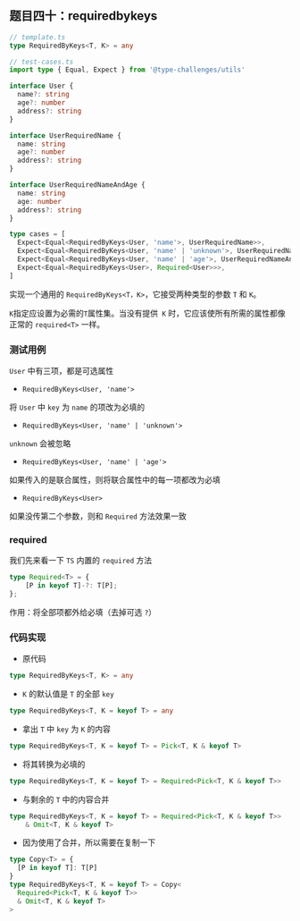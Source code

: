 ## 题目四十：requiredbykeys

```ts
// template.ts
type RequiredByKeys<T, K> = any
```

```ts
// test-cases.ts
import type { Equal, Expect } from '@type-challenges/utils'

interface User {
  name?: string
  age?: number
  address?: string
}

interface UserRequiredName {
  name: string
  age?: number
  address?: string
}

interface UserRequiredNameAndAge {
  name: string
  age: number
  address?: string
}

type cases = [
  Expect<Equal<RequiredByKeys<User, 'name'>, UserRequiredName>>,
  Expect<Equal<RequiredByKeys<User, 'name' | 'unknown'>, UserRequiredName>>,
  Expect<Equal<RequiredByKeys<User, 'name' | 'age'>, UserRequiredNameAndAge>>,
  Expect<Equal<RequiredByKeys<User>, Required<User>>>,
]
```

实现一个通用的 `RequiredByKeys<T，K>`，它接受两种类型的参数 `T` 和 `K`。

`K`指定应设置为必需的`T`属性集。当没有提供` K` 时，它应该使所有所需的属性都像正常的 `required<T>` 一样。



### 测试用例

`User` 中有三项，都是可选属性

- `RequiredByKeys<User, 'name'>`

将 `User` 中 `key` 为 `name` 的项改为必填的

- `RequiredByKeys<User, 'name' | 'unknown'>`

`unknown` 会被忽略

- `RequiredByKeys<User, 'name' | 'age'>`

如果传入的是联合属性，则将联合属性中的每一项都改为必填

- `RequiredByKeys<User>`

如果没传第二个参数，则和 `Required` 方法效果一致



### required

我们先来看一下 `TS` 内置的 `required` 方法

```ts
type Required<T> = {
    [P in keyof T]-?: T[P];
};
```

 作用：将全部项都外给必填（去掉可选 `?`）



### 代码实现

- 原代码

```ts
type RequiredByKeys<T, K> = any
```

- `K` 的默认值是 `T` 的全部 `key`

```ts
type RequiredByKeys<T, K = keyof T> = any
```

- 拿出 `T` 中 `key` 为 `K` 的内容

```ts
type RequiredByKeys<T, K = keyof T> = Pick<T, K & keyof T>
```

- 将其转换为必填的

```ts
type RequiredByKeys<T, K = keyof T> = Required<Pick<T, K & keyof T>>
```

- 与剩余的 `T` 中的内容合并

```ts
type RequiredByKeys<T, K = keyof T> = Required<Pick<T, K & keyof T>>
	& Omit<T, K & keyof T>
```

- 因为使用了合并，所以需要在复制一下

```ts
type Copy<T> = {
  [P in keyof T]: T[P]
}
type RequiredByKeys<T, K = keyof T> = Copy<
  Required<Pick<T, K & keyof T>> 
  & Omit<T, K & keyof T>
>
```



















